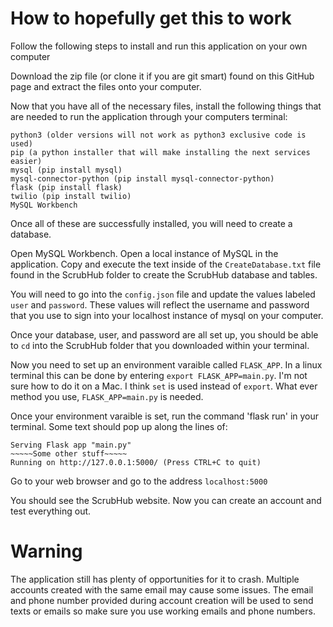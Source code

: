 # How to hopefully get this to work

Follow the following steps to install and run this application on your own computer

Download the zip file (or clone it if you are git smart) found on this GitHub page and extract the files onto your computer.

Now that you have all of the necessary files, install the following things that are needed to run the application through your computers terminal:

    python3 (older versions will not work as python3 exclusive code is used)
    pip (a python installer that will make installing the next services easier)
    mysql (pip install mysql)
    mysql-connector-python (pip install mysql-connector-python)
    flask (pip install flask)
    twilio (pip install twilio)
    MySQL Workbench

Once all of these are successfully installed, you will need to create a database.

Open MySQL Workbench. Open a local instance of MySQL in the application. Copy and execute the text inside of the `CreateDatabase.txt` file found in the ScrubHub folder to create the ScrubHub database and tables.

You will need to go into the `config.json` file and update the values labeled `user` and `password`. These values will reflect the username and password that you use to sign into your localhost instance of mysql on your computer.

Once your database, user, and password are all set up, you should be able to `cd` into the ScrubHub folder that you downloaded within your terminal.

Now you need to set up an environment varaible called `FLASK_APP`. In a linux terminal this can be done by entering `export FLASK_APP=main.py`. I'm not sure how to do it on a Mac. I think `set` is used instead of `export`. What ever method you use, `FLASK_APP=main.py` is needed.

Once your environment varaible is set, run the command 'flask run' in your terminal. Some text should pop up along the lines of:

    Serving Flask app "main.py"
    ~~~~~Some other stuff~~~~~
    Running on http://127.0.0.1:5000/ (Press CTRL+C to quit)

Go to your web browser and go to the address `localhost:5000`

You should see the ScrubHub website. Now you can create an account and test everything out.

# Warning

The application still has plenty of opportunities for it to crash. Multiple accounts created with the same email may cause some issues. The email and phone number provided during account creation will be used to send texts or emails so make sure you use working emails and phone numbers.
